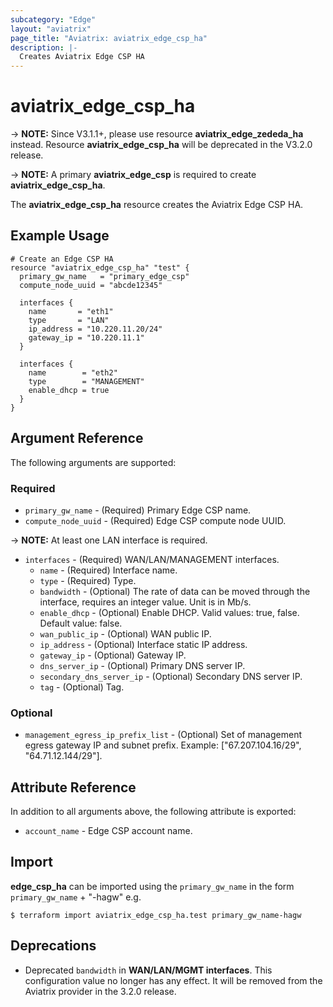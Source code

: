 ```yaml
---
subcategory: "Edge"
layout: "aviatrix"
page_title: "Aviatrix: aviatrix_edge_csp_ha"
description: |-
  Creates Aviatrix Edge CSP HA
---
```


# aviatrix_edge_csp_ha

-> **NOTE:** Since V3.1.1+, please use resource **aviatrix_edge_zededa_ha** instead. Resource **aviatrix_edge_csp_ha** will be deprecated in the V3.2.0 release.

-> **NOTE:** A primary **aviatrix_edge_csp** is required to create **aviatrix_edge_csp_ha**.

The **aviatrix_edge_csp_ha** resource creates the Aviatrix Edge CSP HA.

## Example Usage

```hcl
# Create an Edge CSP HA
resource "aviatrix_edge_csp_ha" "test" {
  primary_gw_name   = "primary_edge_csp"
  compute_node_uuid = "abcde12345"

  interfaces {
    name       = "eth1"
    type       = "LAN"
    ip_address = "10.220.11.20/24"
    gateway_ip = "10.220.11.1"
  }

  interfaces {
    name        = "eth2"
    type        = "MANAGEMENT"
    enable_dhcp = true
  }
}
```

## Argument Reference

The following arguments are supported:

### Required
* `primary_gw_name` - (Required) Primary Edge CSP name.
* `compute_node_uuid` - (Required) Edge CSP compute node UUID.

-> **NOTE:** At least one LAN interface is required.
* `interfaces` - (Required) WAN/LAN/MANAGEMENT interfaces.
  * `name` - (Required) Interface name.
  * `type` - (Required) Type.
  * `bandwidth` - (Optional) The rate of data can be moved through the interface, requires an integer value. Unit is in Mb/s.
  * `enable_dhcp` - (Optional) Enable DHCP. Valid values: true, false. Default value: false.
  * `wan_public_ip` - (Optional) WAN public IP.
  * `ip_address` - (Optional) Interface static IP address.
  * `gateway_ip` - (Optional) Gateway IP.
  * `dns_server_ip` - (Optional) Primary DNS server IP.
  * `secondary_dns_server_ip` - (Optional) Secondary DNS server IP.
  * `tag` - (Optional) Tag.

### Optional
* `management_egress_ip_prefix_list` - (Optional) Set of management egress gateway IP and subnet prefix. Example: ["67.207.104.16/29", "64.71.12.144/29"].

## Attribute Reference

In addition to all arguments above, the following attribute is exported:

* `account_name` - Edge CSP account name.

## Import

**edge_csp_ha** can be imported using the `primary_gw_name` in the form `primary_gw_name` + "-hagw" e.g.

```
$ terraform import aviatrix_edge_csp_ha.test primary_gw_name-hagw
```

## Deprecations
* Deprecated ``bandwidth`` in **WAN/LAN/MGMT interfaces**. This configuration value no longer has any effect. It will be removed from the Aviatrix provider in the 3.2.0 release.
